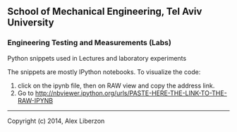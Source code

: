 ##  School of Mechanical Engineering, Tel Aviv University
### Engineering Testing and Measurements (Labs)



Python snippets used in Lectures and laboratory experiments


The snippets are mostly IPython notebooks. To visualize the code:

1. click on the ipynb file, then on RAW view and copy the address link. 
2. Go to http://nbviewer.ipython.org/urls/PASTE-HERE-THE-LINK-TO-THE-RAW-IPYNB


-----
Copyright (c) 2014, Alex Liberzon
